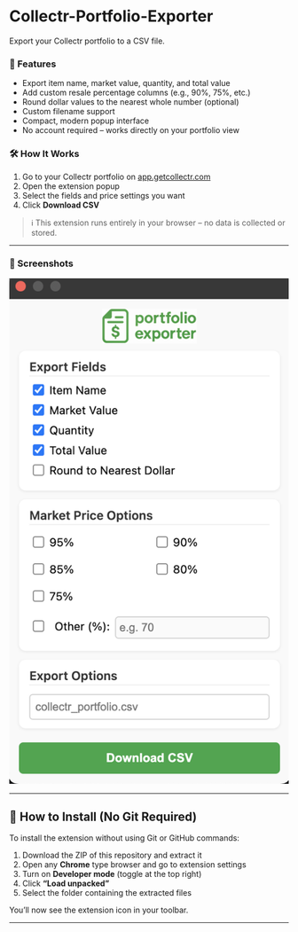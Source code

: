 # Collectr-Portfolio-Exporter
Export your Collectr portfolio to a CSV file.

### 🧩 Features

- Export item name, market value, quantity, and total value
- Add custom resale percentage columns (e.g., 90%, 75%, etc.)
- Round dollar values to the nearest whole number (optional)
- Custom filename support
- Compact, modern popup interface
- No account required – works directly on your portfolio view

### 🛠️ How It Works

1. Go to your Collectr portfolio on [app.getcollectr.com](https://app.getcollectr.com)
2. Open the extension popup
3. Select the fields and price settings you want
4. Click **Download CSV**

> ℹ️ This extension runs entirely in your browser – no data is collected or stored.

---

### 📸 Screenshots

<p align="center">
  <img src="popup example.png" width="auto" />
</p>

---


## 💾 How to Install (No Git Required)

To install the extension without using Git or GitHub commands:

1. Download the ZIP of this repository and extract it
2. Open any **Chrome** type browser and go to extension settings
3. Turn on **Developer mode** (toggle at the top right)
4. Click **“Load unpacked”**
5. Select the folder containing the extracted files

You’ll now see the extension icon in your toolbar.

---
